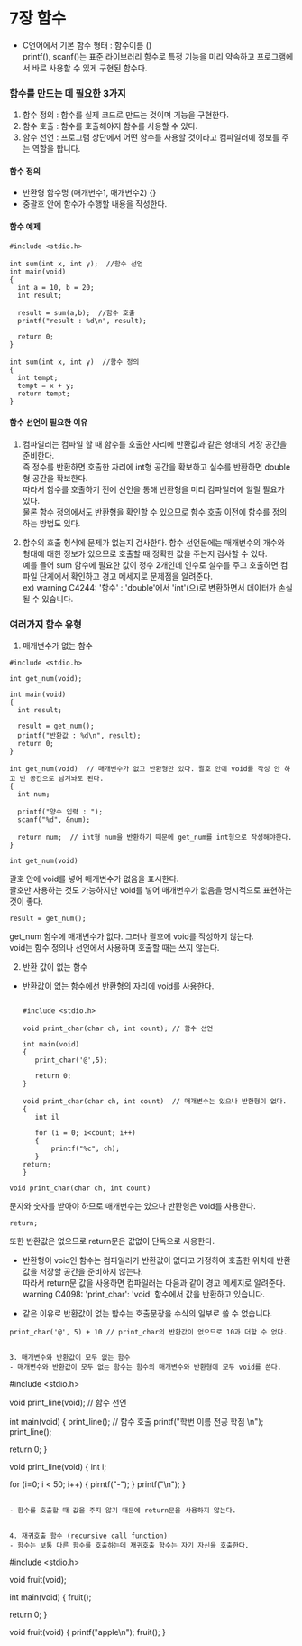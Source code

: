 # 7장 함수

- C언어에서 기본 함수 형태 : 함수이름 ()</br>
printf(), scanf()는 표준 라이브러리 함수로 특정 기능을 미리 약속하고 프로그램에서 바로 사용할 수 있게 구현된 함수다. 

### 함수를 만드는 데 필요한 3가지
1. 함수 정의 : 함수를 실제 코드로 만드는 것이며 기능을 구현한다. 
2. 함수 호출 : 함수를 호출해야지 함수를 사용할 수 있다.
3. 함수 선언 : 프로그램 상단에서 어떤 함수를 사용할 것이라고 컴파일러에 정보를 주는 역할을 합니다. 

#### 함수 정의
- 반환형 함수명 (매개변수1, 매개변수2) {}
- 중괄호 안에 함수가 수행할 내용을 작성한다.



#### 함수 예제

```
#include <stdio.h>

int sum(int x, int y);  //함수 선언 
int main(void)
{
  int a = 10, b = 20;
  int result;

  result = sum(a,b);  //함수 호출
  printf("result : %d\n", result);

  return 0;
}

int sum(int x, int y)  //함수 정의
{
  int tempt;
  tempt = x + y;
  return tempt;
}
```

#### 함수 선언이 필요한 이유
1. 컴파일러는 컴파일 할 때 함수를 호출한 자리에 반환값과 같은 형태의 저장 공간을 준비한다. </br>
즉 정수를 반환하면 호출한 자리에 int형 공간을 확보하고 실수를 반환하면 double형 공간을 확보한다.</br>
따라서 함수를 호출하기 전에 선언을 통해 반환형을 미리 컴파일러에 알릴 필요가 있다.</br>
물론 함수 정의에서도 반환형을 확인할 수 있으므로 함수 호출 이전에 함수를 정의하는 방법도 있다. </br>


2. 함수의 호출 형식에 문제가 없는지 검사한다.
함수 선언문에는 매개변수의 개수와 형태에 대한 정보가 있으므로 호출할 때 정확한 값을 주는지 검사할 수 있다. </br>
예를 들어 sum 함수에 필요한 값이 정수 2개인데 인수로 실수를 주고 호출하면 컴파일 단계에서 확인하고 경고 메세지로 문제점을 알려준다. </br>
ex) warning C4244: '함수' : 'double'에서 'int'(으)로 변환하면서 데이터가 손실될 수 있습니다. </br>


### 여러가지 함수 유형
1. 매개변수가 없는 함수

```
#include <stdio.h>

int get_num(void);

int main(void)
{
  int result;

  result = get_num();
  printf("반환값 : %d\n", result);
  return 0;
}

int get_num(void)  // 매개변수가 없고 반환형만 있다. 괄호 안에 void를 작성 안 하고 빈 공간으로 남겨놔도 된다. 
{
  int num;

  printf("양수 입력 : ");
  scanf("%d", &num);

  return num;  // int형 num을 반환하기 때문에 get_num를 int형으로 작성해야한다. 
}
```


```
int get_num(void)
```
괄호 안에 void를 넣어 매개변수가 없음을 표시한다. </br>
괄호만 사용하는 것도 가능하지만 void를 넣어 매개변수가 없음을 명시적으로 표현하는 것이 좋다.


```
result = get_num();
```
get_num 함수에 매개변수가 없다. 그러나 괄호에 void를 작성하지 않는다. </br>
void는 함수 정의나 선언에서 사용하며 호출할 때는 쓰지 않는다. </br>


2. 반환 값이 없는 함수
- 반환값이 없는 함수에선 반환형의 자리에 void를 사용한다.

  ```

  #include <stdio.h>

  void print_char(char ch, int count); // 함수 선언

  int main(void)
  {
     print_char('@',5);

     return 0;
  }

  void print_char(char ch, int count)  // 매개변수는 있으나 반환형이 없다.
  {
     int il

     for (i = 0; i<count; i++)
     {
         printf("%c", ch);
     }
  return;
  }
  ```
  
```
void print_char(char ch, int count)
```
문자와 숫자를 받아야 하므로 매개변수는 있으나 반환형은 void를 사용한다.</br>

```
return;
```
또한 반환값은 없으므로 return문은 값없이 단독으로 사용한다.

- 반환형이 void인 함수는 컴파일러가 반환값이 없다고 가정하여 호출한 위치에 반환값을 저장할 공간을 준비하지 않는다. </br>
  따라서 return문 값을 사용하면 컴파일러는 다음과 같이 경고 메세지로 알려준다. </br>
  warning C4098: 'print_char': 'void' 함수에서 값을 반환하고 있습니다.

- 같은 이유로 반환값이 없는 함수는 호출문장을 수식의 일부로 쓸 수 없습니다.
```
print_char('@', 5) + 10 // print_char의 반환값이 없으므로 10과 더할 수 없다.


3. 매개변수와 반환값이 모두 없는 함수
- 매개변수와 반환값이 모두 없는 함수는 함수의 매개변수와 반환형에 모두 void를 쓴다.

```
#include <stdio.h>

void print_line(void);  // 함수 선언

int main(void)
{
   print_line();  // 함수 호출
   printf("학번      이름       전공      학점 \n");
   print_line();

   return 0;
}

void print_line(void)
{
   int i;

   for (i=0; i < 50; i++)
   {
      pirntf("-");
   }
   printf("\n");
}
```

- 함수를 호출할 때 값을 주지 않기 때문에 return문을 사용하지 않는다.


4. 재귀호출 함수 (recursive call function)
- 함수는 보통 다른 함수를 호출하는데 재귀호출 함수는 자기 자신을 호출한다.

```
#include <stdio.h>

void fruit(void);

int main(void)
{
   fruit();

   return 0;
}

void fruit(void)
{
   printf("apple\n");
   fruit();
}
```


   

  
